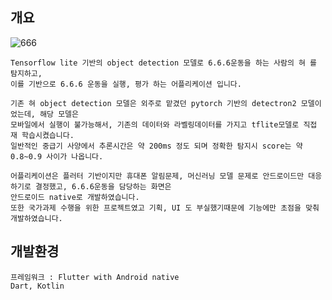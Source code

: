 ## 개요

![666](https://user-images.githubusercontent.com/33044667/149703439-4a47cfe0-a56b-4d99-a14c-25a6cdb0059f.gif)



```
Tensorflow lite 기반의 object detection 모델로 6.6.6운동을 하는 사람의 혀 를 탐지하고,
이를 기반으로 6.6.6 운동을 실행, 평가 하는 어플리케이션 입니다. 

기존 혀 object detection 모델은 외주로 맡겼던 pytorch 기반의 detectron2 모델이었는데, 해당 모델은
모바일에서 실행이 불가능해서, 기존의 데이터와 라벨링데이터를 가지고 tflite모델로 직접 재 학습시켰습니다.
일반적인 중급기 사양에서 추론시간은 약 200ms 정도 되며 정확한 탐지시 score는 약 0.8~0.9 사이가 나옵니다.

어플리케이션은 플러터 기반이지만 휴대폰 알림문제, 머신러닝 모델 문제로 안드로이드만 대응하기로 결정했고, 6.6.6운동을 담당하는 화면은
안드로이드 native로 개발하였습니다.
또한 국가과제 수행을 위한 프로젝트였고 기획, UI 도 부실했기때문에 기능에만 초점을 맞춰 개발하였습니다.
```


## 개발환경

```
프레임워크 : Flutter with Android native
Dart, Kotlin
```
## 
